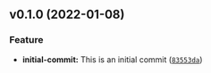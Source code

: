<!--next-version-placeholder-->

## v0.1.0 (2022-01-08)
### Feature
* **initial-commit:** This is an initial commit ([`83553da`](https://github.com/kevinlu1211/python-starter-kit/commit/83553daba143565fc1c503d26af9010dc26db09b))

